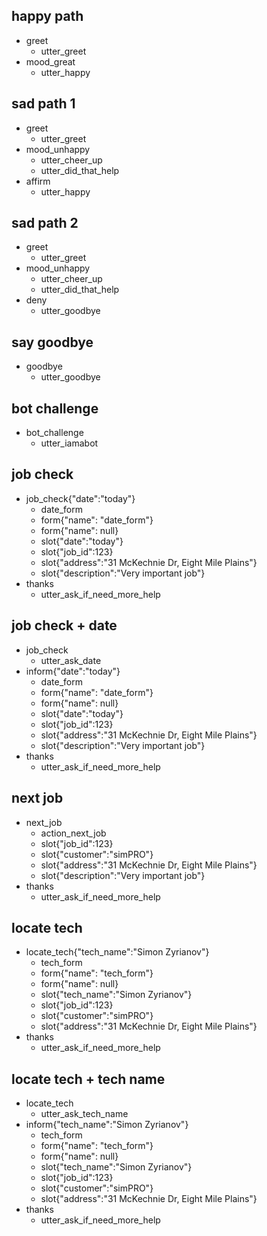 ## happy path
* greet
  - utter_greet
* mood_great
  - utter_happy

## sad path 1
* greet
  - utter_greet
* mood_unhappy
  - utter_cheer_up
  - utter_did_that_help
* affirm
  - utter_happy

## sad path 2
* greet
  - utter_greet
* mood_unhappy
  - utter_cheer_up
  - utter_did_that_help
* deny
  - utter_goodbye

## say goodbye
* goodbye
  - utter_goodbye

## bot challenge
* bot_challenge
  - utter_iamabot

## job check
* job_check{"date":"today"}
  - date_form
  - form{"name": "date_form"}
  - form{"name": null}
  - slot{"date":"today"}
  - slot{"job_id":123}
  - slot{"address":"31 McKechnie Dr, Eight Mile Plains"}
  - slot{"description":"Very important job"}
* thanks
  - utter_ask_if_need_more_help

## job check + date
* job_check
  - utter_ask_date
* inform{"date":"today"}
  - date_form
  - form{"name": "date_form"}
  - form{"name": null}
  - slot{"date":"today"}
  - slot{"job_id":123}
  - slot{"address":"31 McKechnie Dr, Eight Mile Plains"}
  - slot{"description":"Very important job"}
* thanks
  - utter_ask_if_need_more_help

## next job
* next_job
  - action_next_job
  - slot{"job_id":123}
  - slot{"customer":"simPRO"}
  - slot{"address":"31 McKechnie Dr, Eight Mile Plains"}
  - slot{"description":"Very important job"}
* thanks
  - utter_ask_if_need_more_help
  
## locate tech
* locate_tech{"tech_name":"Simon Zyrianov"}
  - tech_form
  - form{"name": "tech_form"}
  - form{"name": null}
  - slot{"tech_name":"Simon Zyrianov"}
  - slot{"job_id":123}
  - slot{"customer":"simPRO"}
  - slot{"address":"31 McKechnie Dr, Eight Mile Plains"}
* thanks
  - utter_ask_if_need_more_help
  
## locate tech + tech name
* locate_tech
  - utter_ask_tech_name
* inform{"tech_name":"Simon Zyrianov"}
  - tech_form
  - form{"name": "tech_form"}
  - form{"name": null}
  - slot{"tech_name":"Simon Zyrianov"}
  - slot{"job_id":123}
  - slot{"customer":"simPRO"}
  - slot{"address":"31 McKechnie Dr, Eight Mile Plains"}
* thanks
  - utter_ask_if_need_more_help